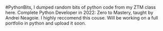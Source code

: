 #PythonBits, I dumped random bits of python code from my ZTM class here. Complete Python Developer in 2022: Zero to Mastery, taught by Andrei Neagoie. I highly reccomend this couse.  Will be working on a full portfolio in python and upload it soon.
